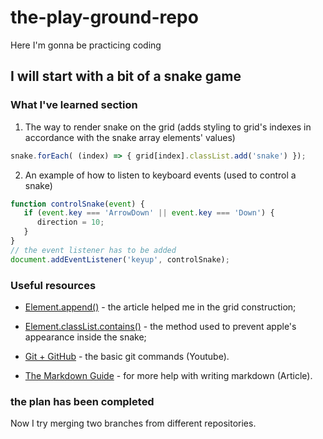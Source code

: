 # the-play-ground-repo

Here I'm gonna be practicing coding

## I will start with a bit of a snake game

### What I've learned section

1) The way to render snake on the grid (adds styling to grid's indexes in accordance with the snake array elements' values)
```js
snake.forEach( (index) => { grid[index].classList.add('snake') });
```

2) An example of how to listen to keyboard events (used to control a snake)
```js
function controlSnake(event) {
   if (event.key === 'ArrowDown' || event.key === 'Down') {
      direction = 10;
   }
}
// the event listener has to be added
document.addEventListener('keyup', controlSnake);
```

### Useful resources

- [Element.append()](https://developer.mozilla.org/ru/docs/Web/API/Element/append) - the article helped me in the grid construction;
- [Element.classList.contains()](https://developer.mozilla.org/ru/docs/Web/API/Element/classList) - the method used to prevent apple's appearance inside the snake;

- [Git + GitHub](https://www.youtube.com/watch?v=RGOj5yH7evk) - the basic git commands (Youtube).
- [The Markdown Guide](https://www.markdownguide.org/) - for more help with writing markdown (Article).


### the plan has been completed
Now I try merging two branches from different repositories.
